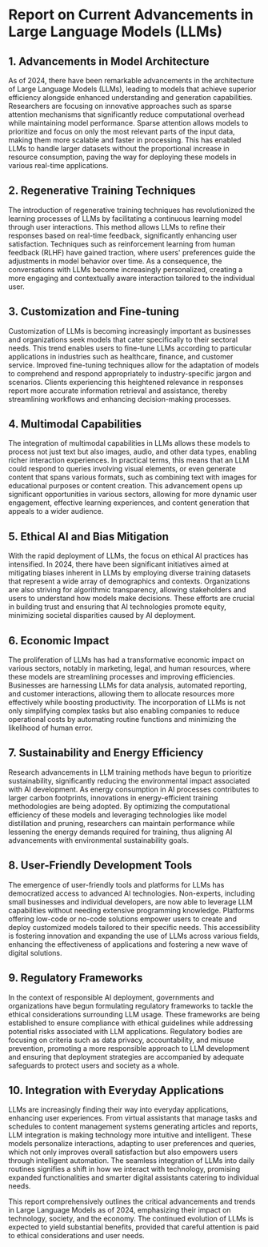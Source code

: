 # Report on Current Advancements in Large Language Models (LLMs) 

## 1. Advancements in Model Architecture
As of 2024, there have been remarkable advancements in the architecture of Large Language Models (LLMs), leading to models that achieve superior efficiency alongside enhanced understanding and generation capabilities. Researchers are focusing on innovative approaches such as sparse attention mechanisms that significantly reduce computational overhead while maintaining model performance. Sparse attention allows models to prioritize and focus on only the most relevant parts of the input data, making them more scalable and faster in processing. This has enabled LLMs to handle larger datasets without the proportional increase in resource consumption, paving the way for deploying these models in various real-time applications.

## 2. Regenerative Training Techniques
The introduction of regenerative training techniques has revolutionized the learning processes of LLMs by facilitating a continuous learning model through user interactions. This method allows LLMs to refine their responses based on real-time feedback, significantly enhancing user satisfaction. Techniques such as reinforcement learning from human feedback (RLHF) have gained traction, where users' preferences guide the adjustments in model behavior over time. As a consequence, the conversations with LLMs become increasingly personalized, creating a more engaging and contextually aware interaction tailored to the individual user.

## 3. Customization and Fine-tuning
Customization of LLMs is becoming increasingly important as businesses and organizations seek models that cater specifically to their sectoral needs. This trend enables users to fine-tune LLMs according to particular applications in industries such as healthcare, finance, and customer service. Improved fine-tuning techniques allow for the adaptation of models to comprehend and respond appropriately to industry-specific jargon and scenarios. Clients experiencing this heightened relevance in responses report more accurate information retrieval and assistance, thereby streamlining workflows and enhancing decision-making processes.

## 4. Multimodal Capabilities
The integration of multimodal capabilities in LLMs allows these models to process not just text but also images, audio, and other data types, enabling richer interaction experiences. In practical terms, this means that an LLM could respond to queries involving visual elements, or even generate content that spans various formats, such as combining text with images for educational purposes or content creation. This advancement opens up significant opportunities in various sectors, allowing for more dynamic user engagement, effective learning experiences, and content generation that appeals to a wider audience.

## 5. Ethical AI and Bias Mitigation
With the rapid deployment of LLMs, the focus on ethical AI practices has intensified. In 2024, there have been significant initiatives aimed at mitigating biases inherent in LLMs by employing diverse training datasets that represent a wide array of demographics and contexts. Organizations are also striving for algorithmic transparency, allowing stakeholders and users to understand how models make decisions. These efforts are crucial in building trust and ensuring that AI technologies promote equity, minimizing societal disparities caused by AI deployment.

## 6. Economic Impact
The proliferation of LLMs has had a transformative economic impact on various sectors, notably in marketing, legal, and human resources, where these models are streamlining processes and improving efficiencies. Businesses are harnessing LLMs for data analysis, automated reporting, and customer interactions, allowing them to allocate resources more effectively while boosting productivity. The incorporation of LLMs is not only simplifying complex tasks but also enabling companies to reduce operational costs by automating routine functions and minimizing the likelihood of human error.

## 7. Sustainability and Energy Efficiency
Research advancements in LLM training methods have begun to prioritize sustainability, significantly reducing the environmental impact associated with AI development. As energy consumption in AI processes contributes to larger carbon footprints, innovations in energy-efficient training methodologies are being adopted. By optimizing the computational efficiency of these models and leveraging technologies like model distillation and pruning, researchers can maintain performance while lessening the energy demands required for training, thus aligning AI advancements with environmental sustainability goals.

## 8. User-Friendly Development Tools
The emergence of user-friendly tools and platforms for LLMs has democratized access to advanced AI technologies. Non-experts, including small businesses and individual developers, are now able to leverage LLM capabilities without needing extensive programming knowledge. Platforms offering low-code or no-code solutions empower users to create and deploy customized models tailored to their specific needs. This accessibility is fostering innovation and expanding the use of LLMs across various fields, enhancing the effectiveness of applications and fostering a new wave of digital solutions.

## 9. Regulatory Frameworks
In the context of responsible AI deployment, governments and organizations have begun formulating regulatory frameworks to tackle the ethical considerations surrounding LLM usage. These frameworks are being established to ensure compliance with ethical guidelines while addressing potential risks associated with LLM applications. Regulatory bodies are focusing on criteria such as data privacy, accountability, and misuse prevention, promoting a more responsible approach to LLM development and ensuring that deployment strategies are accompanied by adequate safeguards to protect users and society as a whole.

## 10. Integration with Everyday Applications
LLMs are increasingly finding their way into everyday applications, enhancing user experiences. From virtual assistants that manage tasks and schedules to content management systems generating articles and reports, LLM integration is making technology more intuitive and intelligent. These models personalize interactions, adapting to user preferences and queries, which not only improves overall satisfaction but also empowers users through intelligent automation. The seamless integration of LLMs into daily routines signifies a shift in how we interact with technology, promising expanded functionalities and smarter digital assistants catering to individual needs.

This report comprehensively outlines the critical advancements and trends in Large Language Models as of 2024, emphasizing their impact on technology, society, and the economy. The continued evolution of LLMs is expected to yield substantial benefits, provided that careful attention is paid to ethical considerations and user needs.